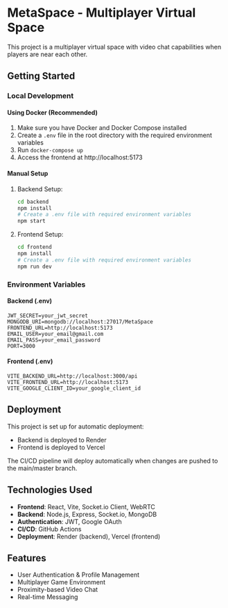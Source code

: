 # MetaSpace - Multiplayer Virtual Space

This project is a multiplayer virtual space with video chat capabilities when players are near each other.

## Getting Started

### Local Development

#### Using Docker (Recommended)

1. Make sure you have Docker and Docker Compose installed
2. Create a `.env` file in the root directory with the required environment variables
3. Run `docker-compose up`
4. Access the frontend at http://localhost:5173

#### Manual Setup

1. Backend Setup:
   ```bash
   cd backend
   npm install
   # Create a .env file with required environment variables
   npm start
   ```

2. Frontend Setup:
   ```bash
   cd frontend
   npm install
   # Create a .env file with required environment variables
   npm run dev
   ```

### Environment Variables

#### Backend (.env)
```
JWT_SECRET=your_jwt_secret
MONGODB_URI=mongodb://localhost:27017/MetaSpace
FRONTEND_URL=http://localhost:5173
EMAIL_USER=your_email@gmail.com
EMAIL_PASS=your_email_password
PORT=3000
```

#### Frontend (.env)
```
VITE_BACKEND_URL=http://localhost:3000/api
VITE_FRONTEND_URL=http://localhost:5173
VITE_GOOGLE_CLIENT_ID=your_google_client_id
```

## Deployment

This project is set up for automatic deployment:
- Backend is deployed to Render
- Frontend is deployed to Vercel

The CI/CD pipeline will deploy automatically when changes are pushed to the main/master branch.

## Technologies Used

- **Frontend**: React, Vite, Socket.io Client, WebRTC
- **Backend**: Node.js, Express, Socket.io, MongoDB
- **Authentication**: JWT, Google OAuth
- **CI/CD**: GitHub Actions
- **Deployment**: Render (backend), Vercel (frontend)

## Features

- User Authentication & Profile Management
- Multiplayer Game Environment
- Proximity-based Video Chat
- Real-time Messaging

